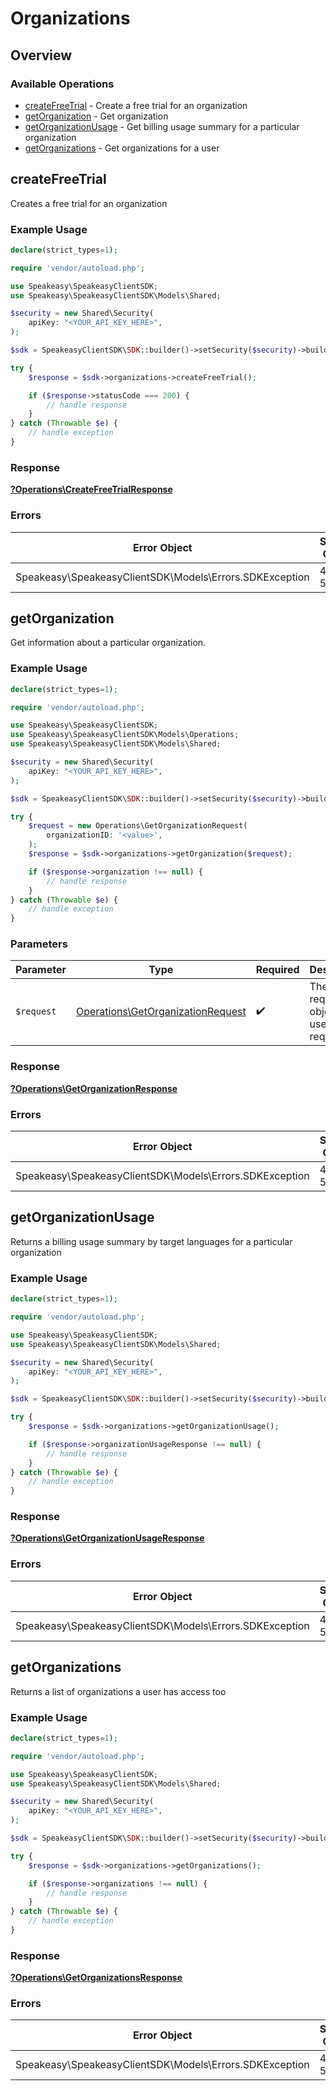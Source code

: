 # Organizations

## Overview

### Available Operations

* [createFreeTrial](#createfreetrial) - Create a free trial for an organization
* [getOrganization](#getorganization) - Get organization
* [getOrganizationUsage](#getorganizationusage) - Get billing usage summary for a particular organization
* [getOrganizations](#getorganizations) - Get organizations for a user

## createFreeTrial

Creates a free trial for an organization

### Example Usage

```php
declare(strict_types=1);

require 'vendor/autoload.php';

use Speakeasy\SpeakeasyClientSDK;
use Speakeasy\SpeakeasyClientSDK\Models\Shared;

$security = new Shared\Security(
    apiKey: "<YOUR_API_KEY_HERE>",
);

$sdk = SpeakeasyClientSDK\SDK::builder()->setSecurity($security)->build();

try {
    $response = $sdk->organizations->createFreeTrial();

    if ($response->statusCode === 200) {
        // handle response
    }
} catch (Throwable $e) {
    // handle exception
}
```

### Response

**[?Operations\CreateFreeTrialResponse](../../Models/Operations/CreateFreeTrialResponse.md)**

### Errors

| Error Object                                            | Status Code                                             | Content Type                                            |
| ------------------------------------------------------- | ------------------------------------------------------- | ------------------------------------------------------- |
| Speakeasy\SpeakeasyClientSDK\Models\Errors.SDKException | 4xx-5xx                                                 | */*                                                     |


## getOrganization

Get information about a particular organization.

### Example Usage

```php
declare(strict_types=1);

require 'vendor/autoload.php';

use Speakeasy\SpeakeasyClientSDK;
use Speakeasy\SpeakeasyClientSDK\Models\Operations;
use Speakeasy\SpeakeasyClientSDK\Models\Shared;

$security = new Shared\Security(
    apiKey: "<YOUR_API_KEY_HERE>",
);

$sdk = SpeakeasyClientSDK\SDK::builder()->setSecurity($security)->build();

try {
    $request = new Operations\GetOrganizationRequest(
        organizationID: '<value>',
    );
    $response = $sdk->organizations->getOrganization($request);

    if ($response->organization !== null) {
        // handle response
    }
} catch (Throwable $e) {
    // handle exception
}
```

### Parameters

| Parameter                                                                              | Type                                                                                   | Required                                                                               | Description                                                                            |
| -------------------------------------------------------------------------------------- | -------------------------------------------------------------------------------------- | -------------------------------------------------------------------------------------- | -------------------------------------------------------------------------------------- |
| `$request`                                                                             | [Operations\GetOrganizationRequest](../../Models/Operations/GetOrganizationRequest.md) | :heavy_check_mark:                                                                     | The request object to use for the request.                                             |

### Response

**[?Operations\GetOrganizationResponse](../../Models/Operations/GetOrganizationResponse.md)**

### Errors

| Error Object                                            | Status Code                                             | Content Type                                            |
| ------------------------------------------------------- | ------------------------------------------------------- | ------------------------------------------------------- |
| Speakeasy\SpeakeasyClientSDK\Models\Errors.SDKException | 4xx-5xx                                                 | */*                                                     |


## getOrganizationUsage

Returns a billing usage summary by target languages for a particular organization

### Example Usage

```php
declare(strict_types=1);

require 'vendor/autoload.php';

use Speakeasy\SpeakeasyClientSDK;
use Speakeasy\SpeakeasyClientSDK\Models\Shared;

$security = new Shared\Security(
    apiKey: "<YOUR_API_KEY_HERE>",
);

$sdk = SpeakeasyClientSDK\SDK::builder()->setSecurity($security)->build();

try {
    $response = $sdk->organizations->getOrganizationUsage();

    if ($response->organizationUsageResponse !== null) {
        // handle response
    }
} catch (Throwable $e) {
    // handle exception
}
```

### Response

**[?Operations\GetOrganizationUsageResponse](../../Models/Operations/GetOrganizationUsageResponse.md)**

### Errors

| Error Object                                            | Status Code                                             | Content Type                                            |
| ------------------------------------------------------- | ------------------------------------------------------- | ------------------------------------------------------- |
| Speakeasy\SpeakeasyClientSDK\Models\Errors.SDKException | 4xx-5xx                                                 | */*                                                     |


## getOrganizations

Returns a list of organizations a user has access too

### Example Usage

```php
declare(strict_types=1);

require 'vendor/autoload.php';

use Speakeasy\SpeakeasyClientSDK;
use Speakeasy\SpeakeasyClientSDK\Models\Shared;

$security = new Shared\Security(
    apiKey: "<YOUR_API_KEY_HERE>",
);

$sdk = SpeakeasyClientSDK\SDK::builder()->setSecurity($security)->build();

try {
    $response = $sdk->organizations->getOrganizations();

    if ($response->organizations !== null) {
        // handle response
    }
} catch (Throwable $e) {
    // handle exception
}
```

### Response

**[?Operations\GetOrganizationsResponse](../../Models/Operations/GetOrganizationsResponse.md)**

### Errors

| Error Object                                            | Status Code                                             | Content Type                                            |
| ------------------------------------------------------- | ------------------------------------------------------- | ------------------------------------------------------- |
| Speakeasy\SpeakeasyClientSDK\Models\Errors.SDKException | 4xx-5xx                                                 | */*                                                     |
